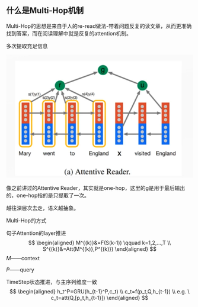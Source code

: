 ## 什么是Multi-Hop机制

Multi-Hop的思想是来自于人的re-read做法-带着问题反复的读文章，从而更准确找到答案，而在阅读理解中就是反复的attention机制。

多次提取充足信息

![image-20210223114733206](images/image-20210223114733206.png)

像之前讲过的Attentive Reader，其实就是one-hop，这里的g是用于最后输出的，one-hop指的是只提取了一次。

越往深层次去走，语义越抽象。

Multi-Hop的方式

句子Attention的layer推进
$$
\begin{aligned}
M^{(k)}&=F(S(k-1)) \qquad k=1,2,...,T \\
S^{(k)}&=Att(M^{(k)},P^{(k)})
\end{aligned}
$$
$M$——context

$P$——query

TimeStep状态推进，与主序列维度一致
$$
\begin{aligned}
h_t^P=GRU(h_{t-1}^P,c_t) \\
c_t=f(p_t,Q,h_{t-1}) \\
e.g. \ c_t=att(Q,[p_t,h_{t-1}])
\end{aligned}
$$
 